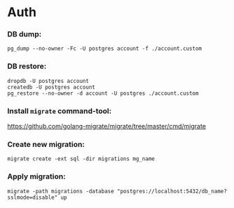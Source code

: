 # Auth

### DB dump:

```
pg_dump --no-owner -Fc -U postgres account -f ./account.custom
```

### DB restore:

```
dropdb -U postgres account
createdb -U postgres account
pg_restore --no-owner -d account -U postgres ./account.custom
```

### Install `migrate` command-tool:

https://github.com/golang-migrate/migrate/tree/master/cmd/migrate

### Create new migration:

```
migrate create -ext sql -dir migrations mg_name
```

### Apply migration:

```
migrate -path migrations -database "postgres://localhost:5432/db_name?sslmode=disable" up
```
